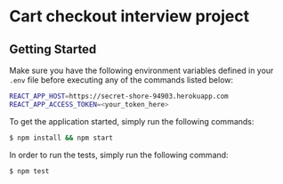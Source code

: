 # Cart checkout interview project

## Getting Started

Make sure you have the following environment variables defined in your `.env`
file before executing any of the commands listed below:

```sh
REACT_APP_HOST=https://secret-shore-94903.herokuapp.com
REACT_APP_ACCESS_TOKEN=<your_token_here>
```

To get the application started, simply run the following commands:

```sh
$ npm install && npm start
```

In order to run the tests, simply run the following command:

```sh
$ npm test
```